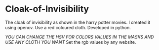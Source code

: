 # Cloak-of-Invisibility
The cloak of invisibility as shown in the harry potter movies. I created it using opencv.
Use a red coloured cloth.
Developed in python.

*YOU CAN CHANGE THE HSV FOR COLORS VALUES IN THE MASKS AND USE ANY CLOTH YOU WANT* 
Set the rgb values by any website.
